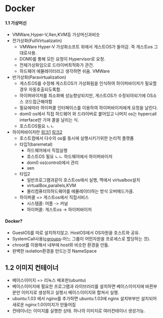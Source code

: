 # Docker

#### 1.1 가상머신

- VMWare,Hyper-V,Xen,KVM등 가상머신과비슷
- 전가상화(FullVirtualizatin)
  - VMWare Hyper-V 가상화소프트 위에서 게스트OS가 들어감. 즉 게스트os 그대로사용.
  - DOM0를 통해 모든 요청이 Hypervisor로 요청.
  - 전체가상화임으로 드라이버최적화가 관건.
  - 하드웨어 에뮬레이터라고 생각하면 쉬움. VMWare
- 반가상화(Paravirtualization)
  - 게스트OS를 수정해 게스트OS가 가상화됨을 인식하여 하이퍼바이저가 필요할 경우 자동호출되도록함. 
  - 하이퍼바이저를 최소화해 성능향상되지만, 게스트OS가 수정되야되기에 OS소스 코드접근해야함
  - 필요에따라 하이퍼콜 인터페이스를 이용하여 하이퍼바이저에게 요청을 날린다.
  - dom0 os에서 직접 하드웨어 와 드라이버로 붙어있고 나머지 os는 hypercall interface만 가져 콜을 날리는 식.
  - 호스트OS필요 ㄴㄴ
- 하이퍼바이저란 [링크1](https://m.blog.naver.com/PostView.nhn?blogId=jkssleeky&logNo=220766390227&proxyReferer=https%3A%2F%2Fwww.google.co.kr%2F) [링크2](http://nitw.tistory.com/179)
  - 호스트컴에서 다수의 os를 동시에 실행시키기위한 논리적 플랫폼
  - 타입1(baremetal)
    - 하드웨어에서 직접실행
    - 호스트OS 필요 ㄴㄴ 하드웨어에서 하이퍼바이저 
    - dom0 os(control)에서 관리
    - xen
  - 타입2
    - 일반프로그램과같이 호스트os에서 실행, 맥에서 virtualbox설치
    - virtualBox,parallels,KVM
    - 물리컴퓨터의하드웨어를 에뮬레이터하는 방식 오버헤드가큼.
  - 하이퍼콜 => 게스트os에서  직접서비스
    - 시스템콜: 어플 -> 커널
    - 하이퍼콜: 게스트os -> 하이퍼바이저

#### Docker?

- GuestOS를 따로 설치하지않고. HostOS에서 OS자원을 호스트와 공유. 
- SystemCall사용([cgroups](https://access.redhat.com/documentation/ko-kr/red_hat_enterprise_linux/6/html/resource_management_guide/ch01)-어느 그룹이 어떤자원을 프로세스로 할당하는 것).
- chroot를 이용해서 내부에 host와 비슷한 환경을 만듦.
- 완벽한 isolation환경을 만드는것 NameSpace



## 1.2 이미지 컨테이너

- 베이스이미지 => 리눅스 배포판(ubuntu)
- 베이스이미지에 필요한 프로그램과 라이브러리를 설치하면 베이스이미지에 바뀐부분만 이미지로 생성하고 실행시 베이스이미지와 합쳐서 실행.
- ubuntu:1.03 에서 nginx를 추가하면 ubuntu:1.03에 nginx 설치부부만 설치되어 새로운 nginx:1.0이미지가 만들어짐
- 컨테이너는 이미지를 실행한 상태. 하나의 이미지로 여러컨테이너 생성가능.